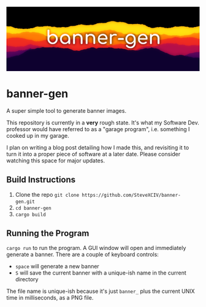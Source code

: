 ![banner image](./banner.webp)

# banner-gen

A super simple tool to generate banner images.

This repository is currently in a **very** rough state.
It's what my Software Dev. professor would have referred to as a "garage program",
i.e. something I cooked up in my garage.

I plan on writing a blog post detailing how I made this, and revisiting it to
turn it into a proper piece of software at a later date.
Please consider watching this space for major updates.

## Build Instructions

1. Clone the repo `git clone https://github.com/SteveXCIV/banner-gen.git`
2. `cd banner-gen`
3. `cargo build`

## Running the Program

`cargo run` to run the program.
A GUI window will open and immediately generate a banner.
There are a couple of keyboard controls:

- `space` will generate a new banner
- `S` will save the current banner with a unique-ish name in the current directory

The file name is unique-ish because it's just `banner_` plus the current UNIX
time in milliseconds, as a PNG file.
